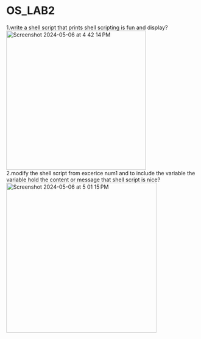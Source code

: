 # OS_LAB2
1.write a shell script that prints shell scripting is fun and display? <br>
<img width="366" alt="Screenshot 2024-05-06 at 4 42 14 PM" src="https://github.com/prabodh2/OS_LAB2/assets/142776442/3afce838-99ae-4f93-89df-a2d7de1356a6"> <br>
2.modify the shell script from excerice num1 and to include the variable the variable hold the content or message that shell script is nice? <br>
<img width="394" alt="Screenshot 2024-05-06 at 5 01 15 PM" src="https://github.com/prabodh2/OS_LAB2/assets/142776442/11480ce9-9853-436d-b4f0-a307367c9294">

